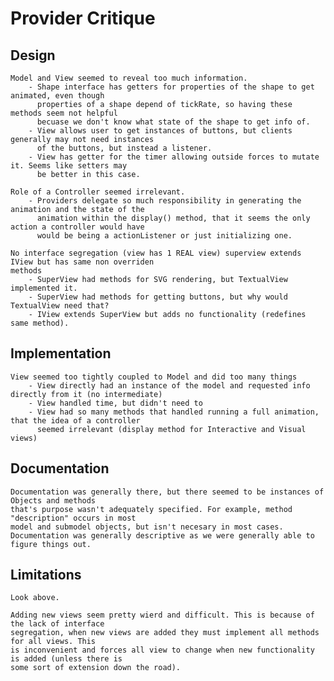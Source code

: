 # Provider Critique

## Design

    Model and View seemed to reveal too much information. 
        - Shape interface has getters for properties of the shape to get animated, even though
          properties of a shape depend of tickRate, so having these methods seem not helpful
          becuase we don't know what state of the shape to get info of.  
        - View allows user to get instances of buttons, but clients generally may not need instances
          of the buttons, but instead a listener. 
        - View has getter for the timer allowing outside forces to mutate it. Seems like setters may
          be better in this case.
    
    Role of a Controller seemed irrelevant.
        - Providers delegate so much responsibility in generating the animation and the state of the 
          animation within the display() method, that it seems the only action a controller would have
          would be being a actionListener or just initializing one.
    
    No interface segregation (view has 1 REAL view) superview extends IView but has same non overriden
    methods
        - SuperView had methods for SVG rendering, but TextualView implemented it.
        - SuperView had methods for getting buttons, but why would TextualView need that?
        - IView extends SuperView but adds no functionality (redefines same method).
    

## Implementation

    View seemed too tightly coupled to Model and did too many things
        - View directly had an instance of the model and requested info directly from it (no intermediate)
        - View handled time, but didn't need to
        - View had so many methods that handled running a full animation, that the idea of a controller
          seemed irrelevant (display method for Interactive and Visual views)
           

## Documentation

    Documentation was generally there, but there seemed to be instances of Objects and methods
    that's purpose wasn't adequately specified. For example, method "description" occurs in most
    model and submodel objects, but isn't necesary in most cases. 
    Documentation was generally descriptive as we were generally able to figure things out.

## Limitations

    Look above.
    
    Adding new views seem pretty wierd and difficult. This is because of the lack of interface 
    segregation, when new views are added they must implement all methods for all views. This 
    is inconvenient and forces all view to change when new functionality is added (unless there is
    some sort of extension down the road).
